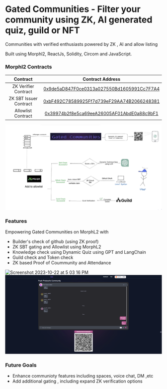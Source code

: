 # Gated Communities - Filter your community using ZK, AI generated quiz, guild or NFT

Communities with verified enthusiasts powered by ZK , AI and allow listing

Built using Morphl2, ReactJs, Solidity, Circom and JavaScript.



### Morphl2 Contracts 

|       Contract       |                                                           Contract Address                                                           |
| :------------------: | :----------------------------------------------------------------------------------------------------------------------------------: |
| ZK Verifier Contract | [0x9de5aD847F0ce0313a027550Bd1605991Cc7F7A4](https://explorer-testnet.morphl2.io/address/0x9de5aD847F0ce0313a027550Bd1605991Cc7F7A4) |
| ZK SBT Issuer Contract | [0xbF492C78589925Ff7d739eF29AA74B2066248381](https://explorer-testnet.morphl2.io/address/0xbF492C78589925Ff7d739eF29AA74B2066248381) |
| Allowlist Contract | [0x39974b2f8e5ca69eeA26005AF01AbdE0a88c9bF1](https://explorer-testnet.morphl2.io/address/0x39974b2f8e5ca69eeA26005AF01AbdE0a88c9bF1) |

![Screenshot 2023-10-22 at 5 01 01 PM](/demo/excali.png)

### Features

Empowering Gated Communities on MorphL2 with

- Builder's check of github (using ZK proof)
- ZK SBT gating and Allowlist using MorphL2
- Knowledge check using Dynamic Quiz using GPT and LangChain
- Guild check and Token check
- ZK based Proof of Coummunity and Attendance


![Screenshot 2023-10-22 at 5 03 16 PM](https://github.com/lakshya-dhariwal/GeeksGather/assets/57823363/4392e764-a560-43ce-91c7-aca9882ce71d)
![Screenshot 2023-10-22 at 5 02 57 PM](/demo/3.png)

### Future Goals
- Enhance communioty features including spaces, voice chat, DM ,etc
- Add additional gating , including expand ZK verification options